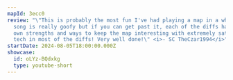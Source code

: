 ```yaml
---
mapId: 3ecc0
review: "\"This is probably the most fun I've had playing a map in a while. The
  song is really goofy but if you can get past it, each of the diffs have their
  own strengths and ways to keep the map interesting with extremely satisfying
  tech in most of the diffs! Very well done!\" <i>- SC TheCzar1994</i>"
startDate: 2024-08-05T18:00:00.000Z
showcase:
  id: oLYz-BQdxkg
  type: youtube-short
---
```

